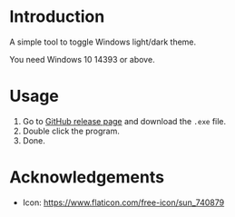 # Introduction

A simple tool to toggle Windows light/dark theme.

You need Windows 10 14393 or above.


# Usage

1. Go to [GitHub release page](https://github.com/JasonWei512/toggle-windows-theme/releases) and download the `.exe` file.
2. Double click the program.
3. Done.


# Acknowledgements

- Icon: https://www.flaticon.com/free-icon/sun_740879
